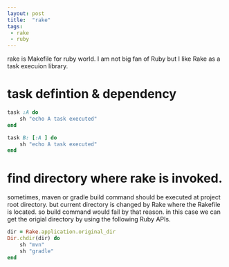 ```yaml
---
layout: post
title:  "rake"
tags:
 - rake
 - ruby
---
```


rake is Makefile for ruby world. I am not big fan of Ruby but I like Rake as a task execuion library.

# task defintion & dependency

```ruby
task :A do
    sh "echo A task executed"
end

task B: [:A ] do
    sh "echo A task executed"
end
```

# find directory where rake is invoked.

sometimes, maven or gradle build command should be executed at project root directory. but current directory is changed by Rake where the Rakefile is located. so build command would fail by that reason. in this case we can get the origial directory by using the following Ruby APIs.

```ruby 
dir = Rake.application.original_dir
Dir.chdir(dir) do
    sh "mvn"
    sh "gradle"
end
```

